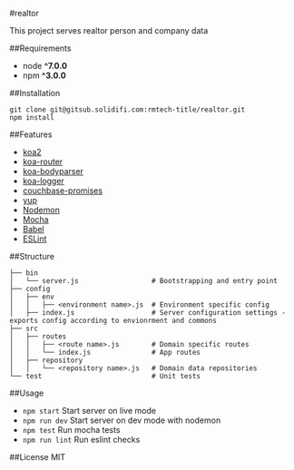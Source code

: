 #realtor

This project serves realtor person and company data

##Requirements
* node __^7.0.0__
* npm __^3.0.0__

##Installation
```
git clone git@gitsub.solidifi.com:rmtech-title/realtor.git
npm install
```

##Features
* [koa2](https://github.com/koajs/koa)
* [koa-router](https://github.com/alexmingoia/koa-router)
* [koa-bodyparser](https://github.com/koajs/bodyparser)
* [koa-logger](https://github.com/koajs/logger)
* [couchbase-promises](https://github.com/dsfields/couchbase-promises/blob/master/README.md)
* [yup](https://github.com/jquense/yup/blob/master/README.md)
* [Nodemon](http://nodemon.io/)
* [Mocha](https://mochajs.org/)
* [Babel](https://github.com/babel/babel)
* [ESLint](http://eslint.org/)

##Structure
```
├── bin
│   └── server.js                  # Bootstrapping and entry point
├── config
│   ├── env
│   │   ├── <environment name>.js  # Environment specific config
│   ├── index.js                   # Server configuration settings - exports config according to envionrment and commons
├── src
│   ├── routes
│   │   ├── <route name>.js        # Domain specific routes
│   │   └── index.js               # App routes
│   ├── repository
│   │   └── <repository name>.js   # Domain data repositories
└── test                           # Unit tests
```

##Usage
* `npm start` Start server on live mode
* `npm run dev` Start server on dev mode with nodemon
* `npm test` Run mocha tests
* `npm run lint` Run eslint checks

##License
MIT
